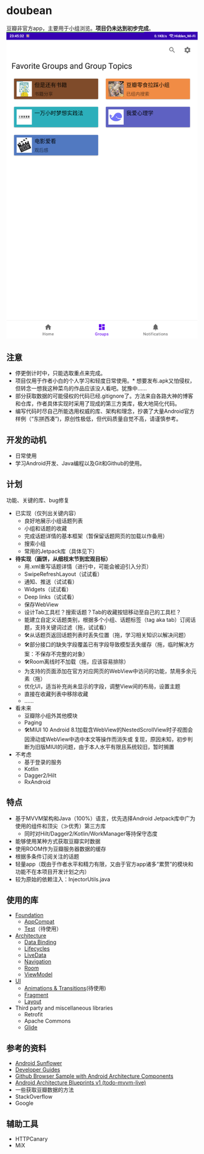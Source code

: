 doubean
=======
豆瓣非官方app，主要用于小组浏览。**项目仍未达到初步完成**。
![preview](https://github.com/Bumblebee202111/doubean/raw/master/Screenshot_20220213_234545.png)

注意
----

* 停更倒计时中，只能选取重点来完成。
* 项目仅用于作者小白的个人学习和轻度日常使用。* 想要发布.apk又怕侵权，但转念一想我这种菜鸟的作品应该没人看吧。犹豫中……
* 部分获取数据的可能侵权的代码已经.gitignore了。方法来自各路大神的博客和仓库，作者具体实现时采用了现成的第三方类库，极大地简化代码。
* 编写代码时尽自己所能选用权威的库、架构和理念，抄袭了大量Android官方样例（“东拼西凑”)，原创性极低，但代码质量自觉不高，请谨慎参考。

开发的动机
----------

* 日常使用
* 学习Android开发、Java编程以及Git和Github的使用。

计划
----
功能、关键的库、bug修复

* 已实现（仅列出关键内容）
  * 良好地展示小组话题列表
  * 小组和话题的收藏
  * 完成话题详情的基本框架（暂保留话题网页的加载以作备用）
  * 搜索小组
  * 常用的Jetpack库（具体见下）
* **待实现（画饼，从细枝末节到宏观目标）**
  * 用.xml重写话题详情（进行中，可能会被迫引入分页）
  * SwipeRefreshLayout（试试看）
  * 通知、推送（试试看）
  * Widgets（试试看）
  * Deep links（试试看）
  * 保存WebView
  * 设计Tab工具栏？搜索话题？Tab的收藏按钮移动至自己的工具栏？
  * 能建立自定义话题类别，根据多个小组、话题标签（tag aka tab）订阅话题，支持关键词过滤（拖，试试看）
  * 🛠从话题页返回话题列表时丢失位置（拖，学习相关知识以解决问题）
  * 🛠部分接口的缺失字段覆盖已有字段导致模型丢失缓存（拖，临时解决方案：不保存不完整的对象）
  * 🛠Room离线时不加载（拖，应该容易排除）
  * 为支持的页面添加在官方对应网页的WebView中访问的功能，禁用多余元素（拖）
  * 优化UI，适当补充尚未显示的字段，调整View间的布局，设置主题
  * 直接在收藏列表中移除收藏
  * ……
* 看未来
  * 豆瓣除小组外其他模块
  * Paging
  * 🛠MIUI 10 Android 8.1加载含WebView的NestedScrollView时子视图会因滑动或WebView中选中本文等操作而消失或
    复现，原因未知，初步判断为旧版MIUI的问题，由于本人水平有限且系统较旧，暂时搁置
* 不考虑
  * 基于登录的服务
  * Kotlin
  * Dagger2/Hilt
  * RxAndroid

特点
----

* 基于MVVM架构和Java（100%）语言，优先选择Android Jetpack库中广为使用的组件和顶尖（≫优秀）第三方库
  * 同时对Hilt/Dagger2/Kotlin/WorkManager等持保守态度
* 能够使用某种方式获取豆瓣实时数据
* 使用ROOM作为豆瓣服务器数据的缓存
* 根据多条件订阅关注的话题
* 轻量app（既由于作者水平和精力有限，又由于官方app诸多“累赘”的模块和功能不在本项目开发计划之内）
* 较为原始的依赖注入：InjectorUtils.java



使用的库
-------

* [Foundation][foundation]
    * [AppCompat][appcompat]
    * [Test][test]（待使用）
* [Architecture][arch]
  * [Data Binding][data-binding]
  * [Lifecycles][lifecycle]
  * [LiveData][livedata]
  * [Navigation][navigation]
  * [Room][room]
  * [ViewModel][viewmodel]
* [UI][ui]
  * [Animations & Transitions][animation]\(待使用\)
  * [Fragment][fragment]
  * [Layout][layout]
* Third party and miscellaneous libraries
  * Retrofit
  * Apache Commons
  * [Glide][glide]

[foundation]: https://developer.android.com/jetpack/components

[appcompat]: https://developer.android.com/topic/libraries/support-library/packages#v7-appcompat

[test]: https://developer.android.com/training/testing/

[arch]: https://developer.android.com/jetpack/arch/

[data-binding]: https://developer.android.com/topic/libraries/data-binding/

[lifecycle]: https://developer.android.com/topic/libraries/architecture/lifecycle

[livedata]: https://developer.android.com/topic/libraries/architecture/livedata

[navigation]: https://developer.android.com/topic/libraries/architecture/navigation/

[room]: https://developer.android.com/topic/libraries/architecture/room

[viewmodel]: https://developer.android.com/topic/libraries/architecture/viewmodel

[ui]: https://developer.android.com/guide/topics/ui

[animation]: https://developer.android.com/training/animation/

[fragment]: https://developer.android.com/guide/components/fragments

[layout]: https://developer.android.com/guide/topics/ui/declaring-layout

[glide]: https://bumptech.github.io/glide/

参考的资料
---------

* [Android Sunflower][sunflower]
* [Developer Guides][guides]
* [Github Browser Sample with Android Architecture Components][github-browser-sample]
* [Android Architecture Blueprints v1 (todo-mvvm-live)][todo-mvvm-live]
* 一些获取豆瓣数据的方法
* StackOverflow
* Google

[sunflower]: https://github.com/android/sunflower

[guides]: https://developer.android.google.cn/guide

[github-browser-sample]: https://github.com/android/architecture-components-samples/tree/master/GithubBrowserSample

[todo-mvvm-live]: https://github.com/android/architecture-samples/tree/todo-mvvm-live

辅助工具
---------

* HTTPCanary
* MiX

